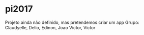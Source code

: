 # pi2017
Projeto ainda não definido, mas pretendemos criar um app 
Grupo: Claudyelle, Delio, Edinon, Joao Victor, Victor 
